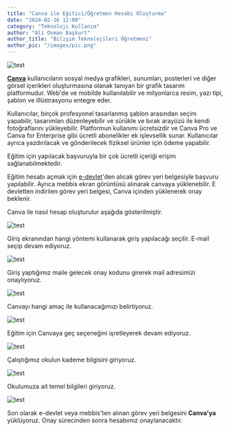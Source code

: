 ```yaml
---
title: "Canva ile Eğitici/Öğretmen Hesabı Oluşturma"
date: "2024-02-16 12:00"
category: "Teknoloji Kullanım"
author: "Ali Osman Başkurt"
author_title: "Bilişim Teknolojileri Öğretmeni"
author_pic: "/images/pic.png"
---
```


![test](/images/canva.png)

**[Canva](https://www.canva.com)** kullanıcıların sosyal medya grafikleri, sunumları, posterleri ve diğer görsel içerikleri oluşturmasına olanak tanıyan bir grafik tasarım platformudur. Web'de ve mobilde kullanılabilir ve milyonlarca resim, yazı tipi, şablon ve illüstrasyonu entegre eder.

Kullanıcılar, birçok profesyonel tasarlanmış şablon arasından seçim yapabilir, tasarımları düzenleyebilir ve sürükle ve bırak arayüzü ile kendi fotoğraflarını yükleyebilir. Platformun kullanımı ücretsizdir ve Canva Pro ve Canva for Enterprise gibi ücretli abonelikler ek işlevsellik sunar. Kullanıcılar ayrıca yazdırılacak ve gönderilecek fiziksel ürünler için ödeme yapabilir.

Eğitim için yapılacak başvuruyla bir çok ücretli içeriği erişim sağlanabilmektedir.

Eğitim hesabı açmak için [e-devlet](https://www.turkiye.gov.tr)'den alıcak görev yeri belgesiyle başvuru yapılabilir. Ayrıca mebbis ekran görüntüsü alınarak canvaya yüklenebilir. E devletten indirilen görev yeri belgesi, Canva içinden yüklenerek onay beklenir.

Canva ile nasıl hesap oluşturulur aşağıda gösterilmiştir.

![test](/images/giris.png)

Giriş ekranından hangi yöntemi kullanarak giriş yapılacağı seçilir. E-mail seçip devam ediyoruz.

![test](/images/mailonay.png)

Giriş yaptığımız maile gelecek onay kodunu girerek mail adresimizi onaylıyoruz.

![test](/images/amac.png)

Canvayı hangi amaç ile kullanacağımızı belirtiyoruz.

![test](/images/egitimicin.png)

Eğitim için Canvaya geç seçeneğini işretleyerek devam ediyoruz.

![test](/images/isyeri.png)

Çalıştığımız okulun kademe bilgisini giriyoruz.

![test](/images/bilgi.png)

Okulumuza ait temel bilgileri giriyoruz.

![test](/images/dogrulama.png)

Son olarak e-devlet veya mebbis'ten alınan görev yeri belgesini **Canva'ya** yüklüyoruz. Onay sürecinden sonra hesabımız onaylanacaktır.
